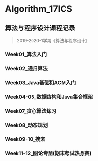# Algorithm_17ICS
## 算法与程序设计课程记录
> 2019-2020-1学期《算法与程序设计》

### Week01_算法入门
### Week02_递归算法
### Week03_Java基础和ACM入门
### Week04-05_数据结构和Java集合框架
### Week07_贪心算法练习
### Week08_动态规划
### Week09-10_搜索
### Week11-12_图论专题(期末考试热身赛)